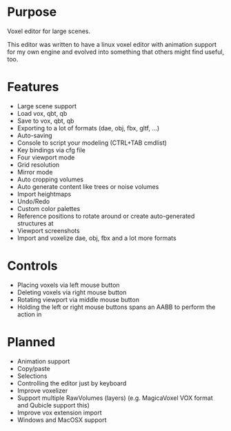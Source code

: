 # Purpose

Voxel editor for large scenes.

This editor was written to have a linux voxel editor with animation support for
my own engine and evolved into something that others might find useful, too.

# Features

* Large scene support
* Load vox, qbt, qb
* Save to vox, qbt, qb
* Exporting to a lot of formats (dae, obj, fbx, gltf, ...)
* Auto-saving
* Console to script your modeling (CTRL+TAB cmdlist)
* Key bindings via cfg file
* Four viewport mode
* Grid resolution
* Mirror mode
* Auto cropping volumes
* Auto generate content like trees or noise volumes
* Import heightmaps
* Undo/Redo
* Custom color palettes
* Reference positions to rotate around or create auto-generated structures at
* Viewport screenshots
* Import and voxelize dae, obj, fbx and a lot more formats

# Controls

* Placing voxels via left mouse button
* Deleting voxels via right mouse button
* Rotating viewport via middle mouse button
* Holding the left or right mouse buttons spans an AABB to perform the action in

# Planned

* Animation support
* Copy/paste
* Selections
* Controlling the editor just by keyboard
* Improve voxelizer
* Support multiple RawVolumes (layers) (e.g. MagicaVoxel VOX format and Qubicle support this)
* Improve vox extension import
* Windows and MacOSX support
